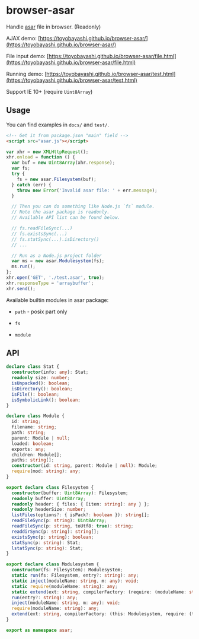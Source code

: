 # browser-asar

Handle [asar](https://github.com/electron/asar) file in browser. (Readonly)

AJAX demo: [https://toyobayashi.github.io/browser-asar/](https://toyobayashi.github.io/browser-asar/)

File input demo: [https://toyobayashi.github.io/browser-asar/file.html](https://toyobayashi.github.io/browser-asar/file.html)

Running demo: [https://toyobayashi.github.io/browser-asar/test.html](https://toyobayashi.github.io/browser-asar/test.html)

Support IE 10+ (require `Uint8Array`)

## Usage

You can find examples in `docs/` and `test/`.

``` html
<!-- Get it from package.json "main" field -->
<script src="asar.js"></script>
```

``` js
var xhr = new XMLHttpRequest();
xhr.onload = function () {
  var buf = new Uint8Array(xhr.response);
  var fs;
  try {
    fs = new asar.Filesystem(buf);
  } catch (err) {
    throw new Error('Invalid asar file: ' + err.message);
  }

  // Then you can do something like Node.js `fs` module.
  // Note the asar package is readonly.
  // Available API list can be found below.

  // fs.readFileSync(...)
  // fs.existsSync(...)
  // fs.statSync(...).isDirectory()
  // ...

  // Run as a Node.js project folder
  var ms = new asar.Modulesystem(fs);
  ms.run();
};
xhr.open('GET', './test.asar', true);
xhr.responseType = 'arraybuffer';
xhr.send();
```

Available builtin modules in asar package:

* `path` - posix part only

* `fs`

* `module`

## API

``` ts
declare class Stat {
  constructor(info: any): Stat;
  readonly size: number;
  isUnpacked(): boolean;
  isDirectory(): boolean;
  isFile(): boolean;
  isSymbolicLink(): boolean;
}

declare class Module {
  id: string;
  filename: string;
  path: string;
  parent: Module | null;
  loaded: boolean;
  exports: any;
  children: Module[];
  paths: string[];
  constructor(id: string, parent: Module | null): Module;
  require(mod: string): any;
}

export declare class Filesystem {
  constructor(buffer: Uint8Array): Filesystem;
  readonly buffer: Uint8Array;
  readonly header: { files: { [item: string]: any } };
  readonly headerSize: number;
  listFiles(options?: { isPack?: boolean }): string[];
  readFileSync(p: string): Uint8Array;
  readFileSync(p: string, toUtf8: true): string;
  readdirSync(p: string): string[];
  existsSync(p: string): boolean;
  statSync(p: string): Stat;
  lstatSync(p: string): Stat;
}

export declare class Modulesystem {
  constructor(fs: Filesystem): Modulesystem;
  static run(fs: Filesystem, entry?: string): any;
  static inject(moduleName: string, m: any): void;
  static require(moduleName: string): any;
  static extend(ext: string, compilerFactory: (require: (moduleName: string) => any) => (module: Module, filename: string) => void): void;
  run(entry?: string): any;
  inject(moduleName: string, m: any): void;
  require(moduleName: string): any;
  extend(ext: string, compilerFactory: (this: Modulesystem, require: (this: Modulesystem, moduleName: string) => any) => (module: Module, filename: string) => void): void;
}

export as namespace asar;
```
